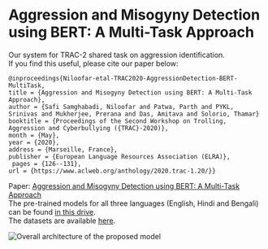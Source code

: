 # Aggression and Misogyny Detection using BERT: A Multi-Task Approach
Our system for TRAC-2 shared task on aggression identification. <br>
If you find this useful, please cite our paper below:

    @inproceedings{Niloofar-etal-TRAC2020-AggressionDetection-BERT-MultiTask,
    title = {Aggression and Misogyny Detection using BERT: A Multi-Task Approach},
    author = {Safi Samghabadi, Niloofar and Patwa, Parth and PYKL, Srinivas and Mukherjee, Prerana and Das, Amitava and Solorio, Thamar}
    booktitle = {Proceedings of the Second Workshop on Trolling, Aggression and Cyberbullying ({TRAC}-2020)},
    month = {May},
    year = {2020},
    address = {Marseille, France},
    publisher = {European Language Resources Association (ELRA)},
     pages = {126--131},
    url = {https://www.aclweb.org/anthology/2020.trac-1.20/}}
    
Paper: [Aggression and Misogyny Detection using BERT: A Multi-Task Approach](https://www.aclweb.org/anthology/2020.trac-1.20/) <br>
The pre-trained models for all three languages (English, Hindi and Bengali) can be found [in this drive](https://drive.google.com/file/d/1tcVhT1525pltaiTOZStwuCvNPb3X8194/view?usp=sharing). <br>
The datasets are available [here](https://docs.google.com/forms/d/e/1FAIpQLSesLjGKLQlE3dmQNZUEl5QJVno7NngeLTP9XvIMCvpZu7sXNg/viewform).

![Overall architecture of the proposed model](architecture_diagram.png)
